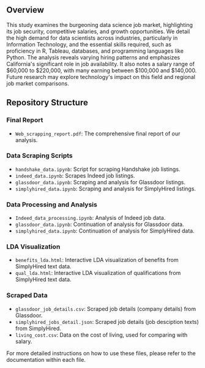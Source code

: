 ## Overview

This study examines the burgeoning data science job market, highlighting its job security, competitive salaries, and growth opportunities. We detail the high demand for data scientists across industries, particularly in Information Technology, and the essential skills required, such as proficiency in R, Tableau, databases, and programming languages like Python. The analysis reveals varying hiring patterns and emphasizes California's significant role in job availability. It also notes a salary range of $60,000 to $220,000, with many earning between $100,000 and $140,000. Future research may explore technology's impact on this field and regional job market comparisons.

## Repository Structure

### Final Report

- `Web_scrapping_report.pdf`: The comprehensive final report of our analysis.

### Data Scraping Scripts

- `handshake_data.ipynb`: Script for scraping Handshake job listings.
- `indeed_data.ipynb`: Scrapes Indeed job listings.
- `glassdoor_data.ipynb`: Scraping and analysis for Glassdoor listings.
- `simplyhired_data.ipynb`: Scraping and analysis for SimplyHired listings.

### Data Processing and Analysis

- `Indeed_data_processing.ipynb`: Analysis of Indeed job data.
- `glassdoor_data.ipynb`: Continuation of analysis for Glassdoor data.
- `simplyhired_data.ipynb`: Continuation of analysis for SimplyHired data.

### LDA Visualization

- `benefits_lda.html`: Interactive LDA visualization of benefits from SimplyHired text data.
- `qual_lda.html`: Interactive LDA visualization of qualifications from SimplyHired text data.

### Scraped Data

- `glassdoor_job_details.csv`: Scraped job details (company details) from Glassdoor.
- `simplyhired_jobs_detail.json`: Scraped job details (job desciption texts) from SimplyHired.
- `living_cost.csv`: Data on the cost of living, used for comparing with salary.

For more detailed instructions on how to use these files, please refer to the documentation within each file.


